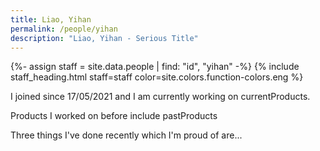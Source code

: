 ```yaml
---
title: Liao, Yihan
permalink: /people/yihan
description: "Liao, Yihan - Serious Title"
---
```


{%- assign staff = site.data.people | find: "id", "yihan" -%}
{% include staff_heading.html staff=staff color=site.colors.function-colors.eng %}

<p>I joined since 17/05/2021 and I am currently working on currentProducts.</p>

<p>Products I worked on before include pastProducts</p>

<p>Three things I've done recently which I'm proud of are...</p>

